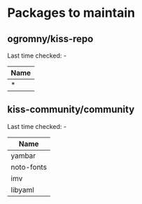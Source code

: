 # Packages to maintain

## ogromny/kiss-repo

Last time checked: -

| Name       |
| ---------- |
| *          |

## kiss-community/community

Last time checked: -

| Name       |
| ---------- |
| yambar     |
| noto-fonts |
| imv        |
| libyaml    |
